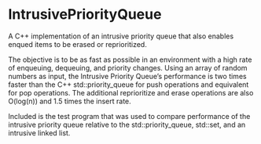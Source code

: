 # IntrusivePriorityQueue

A C++ implementation of an intrusive priority queue that also enables enqued items to be erased or reprioritized.

The objective is to be as fast as possible in an environment with a high rate of enqueuing, dequeuing, and priority changes. Using an array of random numbers as input, the Intrusive Priority Queue’s performance is two times faster than the C++ std::priority_queue for push operations and equivalent for pop operations.  The additional reprioritize and erase operations are also O(log(n)) and 1.5 times the insert rate.

Included is the test program that was used to compare performance of the intrusive priority queue relative to the std::priority_queue, std::set, and an intrusive linked list.
